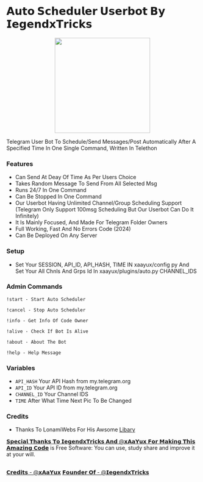 # 𝗔𝘂𝘁𝗼 𝗦𝗰𝗵𝗲𝗱𝘂𝗹𝗲𝗿 𝗨𝘀𝗲𝗿𝗯𝗼𝘁 𝗕𝘆 𝗜𝗲𝗴𝗲𝗻𝗱𝘅𝗧𝗿𝗶𝗰𝗸𝘀

<p align="center">
  <a href="https://www.python.org">
    <img src="http://ForTheBadge.com/images/badges/made-with-python.svg" width ="250">
  </a>
  <br>
</p>


Telegram User Bot To Schedule/Send  Messages/Post Automatically After A Specified Time In One Single Command, Written In Telethon

### Features
- Can Send At Deay Of Time As Per Users Choice
- Takes Random Message To Send From All Selected Msg 
- Runs 24/7 In One Command
- Can Be Stopped In One Command
- Our Userbot Having Unlimited Channel/Group Scheduling Support (Telegram Only Support 100msg Scheduling But Our Userbot Can Do It Infinitely)
- It Is Mainly Focused, And Made For Telegram Folder Owners
- Full Working, Fast And No Errors Code (2024)
- Can Be Deployed On Any Server

### Setup

- Set Your SESSION, API_ID, API_HASH, TIME IN xaayux/config py And Set Your All Chnls And Grps Id In xaayux/plugins/auto.py CHANNEL_IDS

### Admin Commands

```
!start - Start Auto Scheduler 

!cancel - Stop Auto Scheduler 

!info - Get Info Of Code Owner 

!alive - Check If Bot Is Alive

!about - About The Bot 

!help - Help Message
```

### Variables

* `API_HASH` Your API Hash from my.telegram.org
* `API_ID` Your API ID from my.telegram.org
* `CHANNEL_ID` Your Channel IDS
* `TIME` After What Time Next Pic To Be Changed 


### Credits

- Thanks To LonamiWebs For His Awsome [Libary](https://github.com/LonamiWebs/Telethon)


[𝗦𝗽𝗲𝗰𝗶𝗮𝗹 𝗧𝗵𝗮𝗻𝗸𝘀 𝗧𝗼 𝗜𝗲𝗴𝗲𝗻𝗱𝘅𝗧𝗿𝗶𝗰𝗸𝘀 𝗔𝗻𝗱 @𝘅𝗔𝗮𝗬𝘂𝘅 𝗙𝗼𝗿 𝗠𝗮𝗸𝗶𝗻𝗴 𝗧𝗵𝗶𝘀 𝗔𝗺𝗮𝘇𝗶𝗻𝗴 𝗖𝗼𝗱𝗲](https://t.me/xaayux) is Free Software: You can use, study share and improve it at your
will.

##

   [𝗖𝗿𝗲𝗱𝗶𝘁𝘀 - @𝘅𝗔𝗮𝗬𝘂𝘅](https://t.me/xaayux)
   [𝗙𝗼𝘂𝗻𝗱𝗲𝗿 𝗢𝗳 - @𝗜𝗲𝗴𝗲𝗻𝗱𝘅𝗧𝗿𝗶𝗰𝗸𝘀](https://t.me/LegendxTricks)


